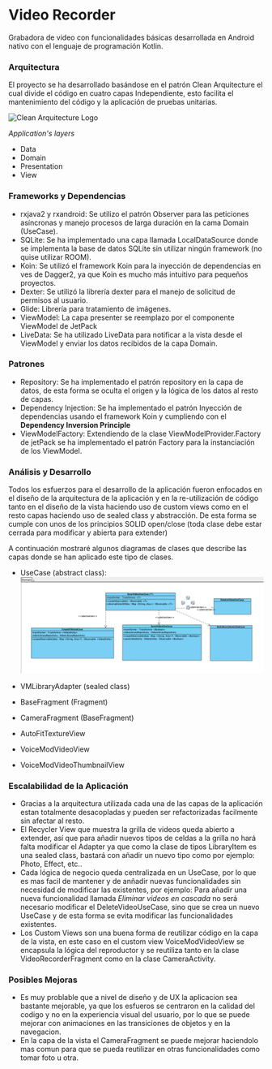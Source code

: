 Video Recorder
============
Grabadora de video con funcionalidades básicas desarrollada en Android nativo con el lenguaje de programación Kotlin.

### Arquitectura ###

El proyecto se ha desarrollado basándose en el patrón Clean Arquitecture el cual divide el código en cuatro capas Independiente, esto facilita el mantenimiento del código y la aplicación de pruebas unitarias.

![Clean Arquitecture Logo](https://res.cloudinary.com/practicaldev/image/fetch/s--T7GIdw6s--/c_limit%2Cf_auto%2Cfl_progressive%2Cq_auto%2Cw_880/https://miro.medium.com/max/1488/1%2AD1EvAeK74Gry46JMZM4oOQ.png "An exemplary image")

*Application's layers*
  * Data
  * Domain
  * Presentation
  * View

### Frameworks y Dependencias ###
 * rxjava2 y rxandroid: Se utilizo el patrón Observer para las peticiones asíncronas y manejo procesos de larga duración en la cama Domain (UseCase).
 * SQLite: Se ha implementado una capa llamada LocalDataSource donde se implementa la base de datos SQLite sin utilizar ningún framework (no quise utilizar ROOM).
 * Koin: Se utilizó el framework Koin para la inyección de dependencias en ves de Dagger2, ya que Koin es mucho más intuitivo para pequeños proyectos.
 * Dexter: Se utilizó la librería dexter para el manejo de solicitud de permisos al usuario.
 * Glide: Librería para tratamiento de imágenes.
 * ViewModel: La capa presenter se reemplazo por el componente ViewModel de JetPack
 * LiveData: Se ha utilizado LiveData para notificar a la vista desde el ViewModel y enviar los datos recibidos de la capa Domain.
 
 ### Patrones ###
  * Repository: Se ha implementado el patrón repository en la capa de datos, de esta forma se oculta el origen y la lógica de los datos al resto de capas.
  * Dependency Injection: Se ha implementado el patrón Inyección de dependencias usando el framework Koin y cumpliendo con el **Dependency Inversion Principle**
  * ViewModelFactory: Extendiendo de la clase ViewModelProvider.Factory de jetPack se ha implementado el patrón Factory para la instanciación de los ViewModel. 

### Análisis y Desarrollo ###  
Todos los esfuerzos para el desarrollo de la aplicación fueron enfocados en el diseño de la arquitectura de la aplicación y en la re-utilización
de código tanto en el diseño de la vista haciendo uso de custom views como en el resto capas haciendo uso de sealed class y abstracción. De esta forma se cumple con unos de los principios SOLID open/close
(toda clase debe estar cerrada para modificar y abierta para extender)

A continuación mostraré algunos diagramas de clases que describe las capas donde se han aplicado este tipo de clases.

 * UseCase (abstract class): 
 ![Abstract Class Diagram](https://github.com/vespasoft/video_recorder/blob/master/domain_diagram_class.png?raw=true "Abstract Class Use Case")

 * VMLibraryAdapter (sealed class)
 * BaseFragment (Fragment)
 * CameraFragment (BaseFragment)
 * AutoFitTextureView
 * VoiceModVideoView
 * VoiceModVideoThumbnailView
 
 ### Escalabilidad de la Aplicación ###
  * Gracias a la arquitectura utilizada cada una de las capas de la aplicación estan totalmente desacopladas y pueden ser refactorizadas facilmente sin afectar al resto. 
  * El Recycler View que muestra la grilla de videos queda abierto a extender, así que para añadir nuevos tipos de celdas a la grilla no hará falta modificar el Adapter ya que como la clase de tipos LibraryItem es una sealed class, bastará con añadir un nuevo tipo como por ejemplo: Photo, Effect, etc..
  * Cada lógica de negocio queda centralizada en un UseCase, por lo que es mas facil de mantener y de anñadir nuevas funcionalidades sin necesidad de modificar las existentes, por ejemplo: Para añadir una nueva funcionalidad llamada *Eliminar videos en cascada* no será necesario modificar el DeleteVideoUseCase, sino que se crea un nuevo UseCase y de esta forma se evita modificar las funcionalidades existentes.
  * Los Custom Views son una buena forma de reutilizar código en la capa de la vista, en este caso en el custom view VoiceModVideoView se encapsula la lógica del reproductor y se reutiliza tanto en la clase VideoRecorderFragment como en la clase CameraActivity.
 
 ### Posibles Mejoras ###
 * Es muy problable que a nivel de diseño y de UX la aplicacion sea bastante mejorable, ya que los esfueros se centraron en la calidad del codigo y no en la experiencia visual del usuario, por lo que se puede mejorar con animaciones en las transiciones de objetos y en la navegacion.
 * En la capa de la vista el CameraFragment se puede mejorar haciendolo mas comun para que se pueda reutilizar en otras funcionalidades como tomar foto u otra.
